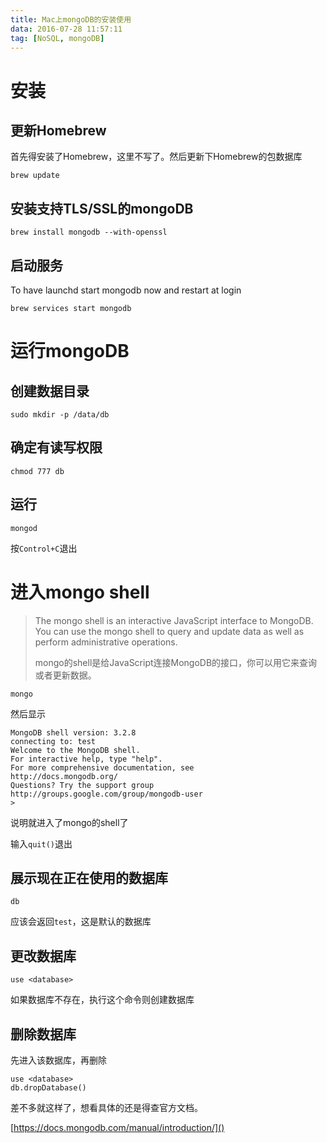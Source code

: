 ```yaml
---
title: Mac上mongoDB的安装使用
data: 2016-07-28 11:57:11
tag: [NoSQL, mongoDB]
---
```


# 安装

## 更新Homebrew
首先得安装了Homebrew，这里不写了。然后更新下Homebrew的包数据库

	brew update
	
## 安装支持TLS/SSL的mongoDB
	
	brew install mongodb --with-openssl

## 启动服务
To have launchd start mongodb now and restart at login

	brew services start mongodb

# 运行mongoDB
## 创建数据目录

	sudo mkdir -p /data/db

## 确定有读写权限
	chmod 777 db
## 运行
	mongod

按`Control+C`退出

	

# 进入mongo shell
>The mongo shell is an interactive JavaScript interface to MongoDB. You can use the mongo shell to query and update data as well as perform administrative operations.
>
>mongo的shell是给JavaScript连接MongoDB的接口，你可以用它来查询或者更新数据。
	
	mongo

然后显示
	
	MongoDB shell version: 3.2.8
	connecting to: test
	Welcome to the MongoDB shell.
	For interactive help, type "help".
	For more comprehensive documentation, see
	http://docs.mongodb.org/
	Questions? Try the support group
	http://groups.google.com/group/mongodb-user
	>
说明就进入了mongo的shell了

输入`quit()`退出

## 展示现在正在使用的数据库

	db
应该会返回`test`，这是默认的数据库

## 更改数据库

	use <database>
	
如果数据库不存在，执行这个命令则创建数据库

## 删除数据库
先进入该数据库，再删除

	use <database>
	db.dropDatabase()

差不多就这样了，想看具体的还是得查官方文档。

[https://docs.mongodb.com/manual/introduction/]()


	

	